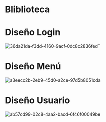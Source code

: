 # Bliblioteca
# Diseño Login
![36da21da-f3dd-4160-9acf-0dc8c2836fed](https://user-images.githubusercontent.com/53907643/74093437-bf6bf400-4a9f-11ea-9ad2-314b133ac300.jpg)``
# Diseño Menú
![a3eecc2b-2eb9-45d0-a2ce-97d5b8051cda](https://user-images.githubusercontent.com/53907643/74093575-98aebd00-4aa1-11ea-87fe-628c24cf869b.jpg)
# Diseño Usuario
![ab57cd99-02c8-4aa2-bacd-6f46f00049be](https://user-images.githubusercontent.com/53907643/74093594-ff33db00-4aa1-11ea-982f-85939537d99c.jpg)
